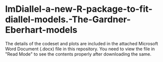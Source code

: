 # lmDiallel-a-new-R-package-to-fit-diallel-models.-The-Gardner-Eberhart-models

The details of the codeset and plots are included in the attached Microsoft Word Document (.docx) file in this repository. 
You need to view the file in "Read Mode" to see the contents properly after downloading the same.
